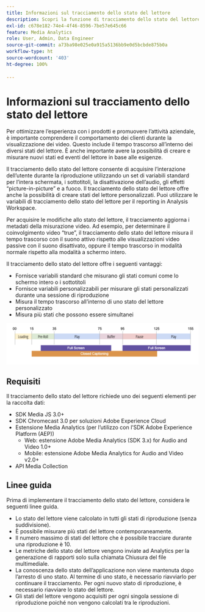 ```yaml
---
title: Informazioni sul tracciamento dello stato del lettore
description: Scopri la funzione di tracciamento dello stato del lettore, compresi i requisiti e le linee guida relative all’implementazione e alla generazione di report.
exl-id: c678e182-74e4-4f46-8596-7be57e645c66
feature: Media Analytics
role: User, Admin, Data Engineer
source-git-commit: a73ba98e025e0a915a5136bb9e0d5bcbde875b0a
workflow-type: ht
source-wordcount: '403'
ht-degree: 100%

---
```


# Informazioni sul tracciamento dello stato del lettore

Per ottimizzare l’esperienza con i prodotti e promuovere l’attività aziendale, è importante comprendere il comportamento dei clienti durante la visualizzazione dei video. Questo include il tempo trascorso all’interno dei diversi stati del lettore. È anche importante avere la possibilità di creare e misurare nuovi stati ed eventi del lettore in base alle esigenze.

Il tracciamento dello stato del lettore consente di acquisire l’interazione dell’utente durante la riproduzione utilizzando un set di variabili standard per l’intera schermata, i sottotitoli, la disattivazione dell’audio, gli effetti “picture-in-picture” e a fuoco. Il tracciamento dello stato del lettore offre anche la possibilità di creare stati del lettore personalizzati. Puoi utilizzare le variabili di tracciamento dello stato del lettore per il reporting in Analysis Workspace.

Per acquisire le modifiche allo stato del lettore, il tracciamento aggiorna i metadati della misurazione video. Ad esempio, per determinare il coinvolgimento video “true”, il tracciamento dello stato del lettore misura il tempo trascorso con il suono attivo rispetto alle visualizzazioni video passive con il suono disattivato, oppure il tempo trascorso in modalità normale rispetto alla modalità a schermo intero.

Il tracciamento dello stato del lettore offre i seguenti vantaggi:

* Fornisce variabili standard che misurano gli stati comuni come lo schermo intero o i sottotitoli
* Fornisce variabili personalizzabili per misurare gli stati personalizzati durante una sessione di riproduzione
* Misura il tempo trascorso all’interno di uno stato del lettore personalizzato
* Misura più stati che possono essere simultanei

![Tracciamento dello stato del lettore](assets/player_state_tracking.png)

## Requisiti

Il tracciamento dello stato del lettore richiede uno dei seguenti elementi per la raccolta dati:
* SDK Media JS 3.0+
* SDK Chromecast 3.0 per soluzioni Adobe Experience Cloud
* Estensione Media Analytics (per l’utilizzo con l’SDK Adobe Experience Platform (AEP))
   * Web: estensione Adobe Media Analytics (SDK 3.x) for Audio and Video 1.0+
   * Mobile: estensione Adobe Media Analytics for Audio and Video v2.0+
* API Media Collection

## Linee guida

Prima di implementare il tracciamento dello stato del lettore, considera le seguenti linee guida.

* Lo stato del lettore viene calcolato in tutti gli stati di riproduzione (senza suddivisione).
* È possibile misurare più stati del lettore contemporaneamente.
* Il numero massimo di stati del lettore che è possibile tracciare durante una riproduzione è 10.
* Le metriche dello stato del lettore vengono inviate ad Analytics per la generazione di rapporti solo sulla chiamata Chiusura del file multimediale.
* La conoscenza dello stato dell’applicazione non viene mantenuta dopo l’arresto di uno stato. Al termine di uno stato, è necessario riavviarlo per continuare il tracciamento. Per ogni nuovo stato di riproduzione, è necessario riavviare lo stato del lettore.
* Gli stati del lettore vengono acquisiti per ogni singola sessione di riproduzione poiché non vengono calcolati tra le riproduzioni.
